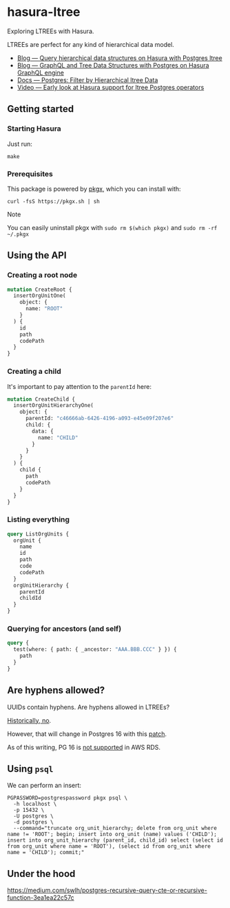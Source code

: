 # hasura-ltree

Exploring LTREEs with Hasura.

LTREEs are perfect for any kind of hierarchical data model.

- [Blog — Query hierarchical data structures on Hasura with Postgres ltree][blog-query]
- [Blog — GraphQL and Tree Data Structures with Postgres on Hasura GraphQL engine][blog-tree]
- [Docs — Postgres: Filter by Hierarchical ltree Data][docs-ltree]
- [Video — Early look at Hasura support for ltree Postgres operators][video-ltree]

[blog-query]: https://hasura.io/blog/query-hierarchical-data-structures-on-hasura-with-postgres-ltree/
[blog-tree]: https://hasura.io/blog/graphql-and-tree-data-structures-with-postgres-on-hasura-dfa13c0d9b5f/
[docs-ltree]: https://hasura.io/docs/latest/queries/postgres/filters/ltree-operators/
[video-ltree]: https://www.youtube.com/watch?v=_hPbpDUniFQ

## Getting started

### Starting Hasura

Just run:

```shell
make
```

### Prerequisites

This package is powered by [pkgx][pkgx], which you can install with:

```shell
curl -fsS https://pkgx.sh | sh
```

> [!NOTE]
> You can easily uninstall pkgx with `sudo rm $(which pkgx)` and `sudo rm -rf ~/.pkgx`

[pkgx]: https://pkgx.sh/

## Using the API

### Creating a root node

```graphql
mutation CreateRoot {
  insertOrgUnitOne(
    object: {
      name: "ROOT"
    }
  ) {
    id
    path
    codePath
  }
}
```

### Creating a child

It's important to pay attention to the `parentId` here:

```graphql
mutation CreateChild {
  insertOrgUnitHierarchyOne(
    object: {
      parentId: "c46666ab-6426-4196-a093-e45e09f207e6"
      child: {
        data: {
          name: "CHILD"
        }
      }
    }
  ) {
    child {
      path
      codePath
    }
  }
}
```

### Listing everything

```graphql
query ListOrgUnits {
  orgUnit {
    name
    id
    path
    code
    codePath
  }
  orgUnitHierarchy {
    parentId
    childId
  }
}
```

### Querying for ancestors (and self)

```graphql
query {
  test(where: { path: { _ancestor: "AAA.BBB.CCC" } }) {
    path
  }
}
```

## Are hyphens allowed?

UUIDs contain hyphens. Are hyphens allowed in LTREEs?

[Historically, no][hyphen-support].

However, that will change in Postgres 16 with this [patch][hyphen-patch].

As of this writing, PG 16 is [not supported][rds-postgres-release-cal] in AWS RDS.

[hyphen-support]: https://stackoverflow.com/questions/29887093/valid-characters-in-postgres-ltree-label-in-utf8-charset
[hyphen-patch]: https://github.com/postgres/postgres/commit/b1665bf01e5f4200d37addfc2ddc406ff7df14a5
[rds-postgres-release-cal]: https://docs.aws.amazon.com/AmazonRDS/latest/PostgreSQLReleaseNotes/postgresql-release-calendar.html#Release.Calendar

## Using `psql`

We can perform an insert:

```shell
PGPASSWORD=postgrespassword pkgx psql \
  -h localhost \
  -p 15432 \
  -U postgres \
  -d postgres \
  --command="truncate org_unit_hierarchy; delete from org_unit where name != 'ROOT'; begin; insert into org_unit (name) values ('CHILD'); insert into org_unit_hierarchy (parent_id, child_id) select (select id from org_unit where name = 'ROOT'), (select id from org_unit where name = 'CHILD'); commit;"
```

## Under the hood

https://medium.com/swlh/postgres-recursive-query-cte-or-recursive-function-3ea1ea22c57c
